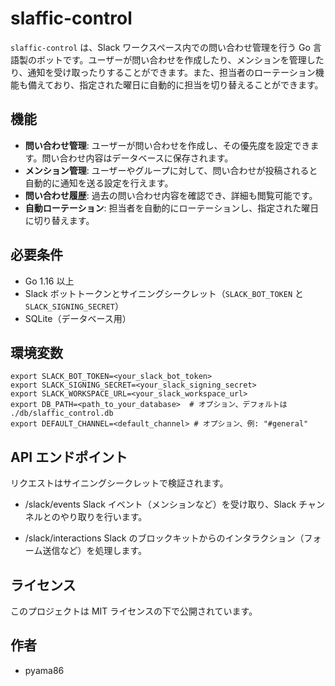 # slaffic-control

`slaffic-control` は、Slack ワークスペース内での問い合わせ管理を行う Go 言語製のボットです。ユーザーが問い合わせを作成したり、メンションを管理したり、通知を受け取ったりすることができます。また、担当者のローテーション機能も備えており、指定された曜日に自動的に担当を切り替えることができます。

## 機能

- **問い合わせ管理**: ユーザーが問い合わせを作成し、その優先度を設定できます。問い合わせ内容はデータベースに保存されます。
- **メンション管理**: ユーザーやグループに対して、問い合わせが投稿されると自動的に通知を送る設定を行えます。
- **問い合わせ履歴**: 過去の問い合わせ内容を確認でき、詳細も閲覧可能です。
- **自動ローテーション**: 担当者を自動的にローテーションし、指定された曜日に切り替えます。

## 必要条件

- Go 1.16 以上
- Slack ボットトークンとサイニングシークレット（`SLACK_BOT_TOKEN` と `SLACK_SIGNING_SECRET`）
- SQLite（データベース用）

## 環境変数
```
export SLACK_BOT_TOKEN=<your_slack_bot_token>
export SLACK_SIGNING_SECRET=<your_slack_signing_secret>
export SLACK_WORKSPACE_URL=<your_slack_workspace_url>
export DB_PATH=<path_to_your_database>  # オプション、デフォルトは ./db/slaffic_control.db
export DEFAULT_CHANNEL=<default_channel> # オプション、例: "#general"
```

## API エンドポイント
リクエストはサイニングシークレットで検証されます。

- /slack/events
Slack イベント（メンションなど）を受け取り、Slack チャンネルとのやり取りを行います。

- /slack/interactions
Slack のブロックキットからのインタラクション（フォーム送信など）を処理します。

## ライセンス
このプロジェクトは MIT ライセンスの下で公開されています。

## 作者
- pyama86
